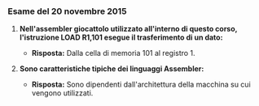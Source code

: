 
### Esame del 20 novembre 2015

1.  **Nell'assembler giocattolo utilizzato all'interno di questo corso, l'istruzione LOAD R1,101 esegue il trasferimento di un dato:**
    - **Risposta:** Dalla cella di memoria 101 al registro 1.
    
2.  **Sono caratteristiche tipiche dei linguaggi Assembler:**
    - **Risposta:** Sono dipendenti dall'architettura della macchina su cui vengono utilizzati.


